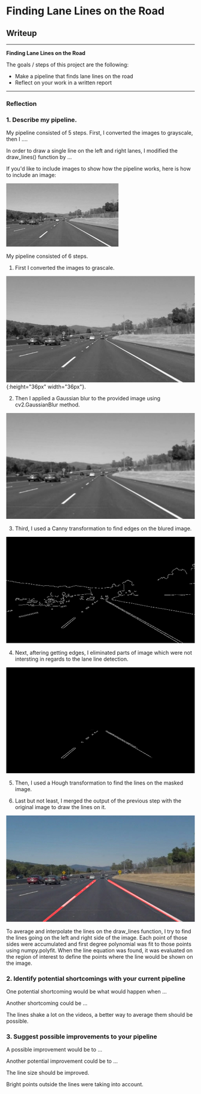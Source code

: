 # **Finding Lane Lines on the Road** 

## Writeup 

---

**Finding Lane Lines on the Road**

The goals / steps of this project are the following:
* Make a pipeline that finds lane lines on the road
* Reflect on your work in a written report


[//]: # (Image References)

[image1]: ./examples/grayscale.jpg "Grayscale"

[gray-scale-image]: ./test_images_output/gray-scale/solidWhiteCurve.jpg

[gray-scale-with-Guassina-Blur-image]: ./test_images_output/gray-scaleGB/solidWhiteCurve.jpg "Grayscale"

[edges-image]: ./test_images_output/edges/solidWhiteCurve.jpg

[edges-with-mark-image]: ./test_images_output/edgesWithMask/solidWhiteCurve.jpg

[result-image]: ./test_images_output/results/solidWhiteCurve.jpg

---

### Reflection

### 1. Describe my pipeline. 

My pipeline consisted of 5 steps. First, I converted the images to grayscale, then I .... 

In order to draw a single line on the left and right lanes, I modified the draw_lines() function by ...

If you'd like to include images to show how the pipeline works, here is how to include an image: 

![alt text][image1]

My pipeline consisted of 6 steps.

1. First I converted the images to grascale. 

![alt text][gray-scale-image]{:height="36px" width="36px"}.

2. Then I applied a Gaussian blur to the provided image using cv2.GaussianBlur method. 

![alt text][gray-scale-with-Guassina-Blur-image]

3. Third, I used a Canny transformation to find edges on the blured image. 

![alt text][edges-image]

4. Next, aftering getting edges, I eliminated parts of image which were not intersting in regards to the lane line detection. 

![alt text][edges-with-mark-image]

5. Then, I used a Hough transformation to find the lines on the masked image.

6. Last but not least, I merged the output of the previous step with the original image to draw the lines on it.

![alt text][result-image]

To average and interpolate the lines on the draw_lines function, I try to find the lines going on the left and right side of the image. Each point of those sides were accumulated and first degree polynomial was fit to those points using numpy.polyfit. When the line equation was found, it was evaluated on the region of interest to define the points where the line would be shown on the image.


### 2. Identify potential shortcomings with your current pipeline


One potential shortcoming would be what would happen when ... 

Another shortcoming could be ...

The lines shake a lot on the videos, a better way to average them should be possible.

### 3. Suggest possible improvements to your pipeline

A possible improvement would be to ...

Another potential improvement could be to ...

The line size should be improved.

Bright points outside the lines were taking into account.